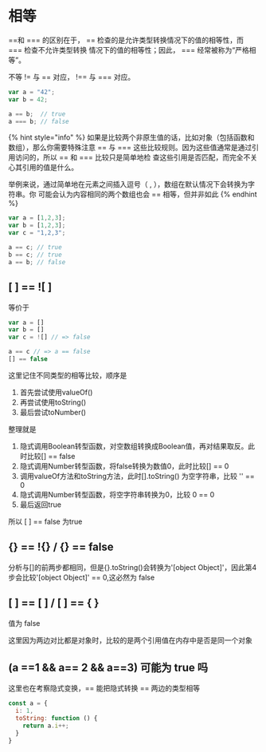 # 相等

==和 === 的区别在于， == 检查的是允许类型转换情况下的值的相等性，而 === 检查不允许类型转换 情况下的值的相等性；因此， === 经常被称为“严格相等”。

不等 != 与 == 对应， !== 与 === 对应。

```javascript
var a = "42";
var b = 42;

a == b;  // true
a === b; // false
```

{% hint style="info" %}
如果是比较两个非原生值的话，比如对象（包括函数和数组），那么你需要特殊注意 == 与 === 这些比较规则。因为这些值通常是通过引用访问的，所以 == 和 === 比较只是简单地检 查这些引用是否匹配，而完全不关心其引用的值是什么。

举例来说，通过简单地在元素之间插入逗号（ , ），数组在默认情况下会转换为字符串。你 可能会认为内容相同的两个数组也会 == 相等，但并非如此
{% endhint %}

```javascript
var a = [1,2,3];
var b = [1,2,3];
var c = "1,2,3";

a == c; // true
b == c; // true
a == b; // false
```

## \[ \] == !\[ \]

等价于 

```javascript
var a = []
var b = []
var c = ![] // => false

a == c // => a == false
[] == false 
```

这里记住不同类型的相等比较，顺序是

1. 首先尝试使用valueOf\(\)
2. 再尝试使用toString\(\)
3. 最后尝试toNumber\(\)

整理就是

1. 隐式调用Boolean转型函数，对空数组转换成Boolean值，再对结果取反。此时比较\[\] == false
2. 隐式调用Number转型函数，将false转换为数值0，此时比较\[\] == 0
3. 调用valueOf方法和toString方法，此时\[\].toString\(\) 为空字符串，比较 '' == 0
4. 隐式调用Number转型函数，将空字符串转换为0，比较 0 == 0
5. 最后返回true

所以 \[ \] == false 为true

## {} == !{} / {} == false

分析与\[\]的前两步都相同，但是{}.toString\(\)会转换为'\[object Object\]'，因此第4步会比较'\[object Object\]' == 0,这必然为 false

## \[ \] == \[ \] / \[ \] == { }

值为 false

这里因为两边对比都是对象时，比较的是两个引用值在内存中是否是同一个对象

## **\(a ==1 && a== 2 && a==3\) 可能为 true 吗**

这里也在考察隐式变换，== 能把隐式转换 == 两边的类型相等

```javascript
const a = {
  i: 1,
  toString: function () {
    return a.i++;
  }
}
```





